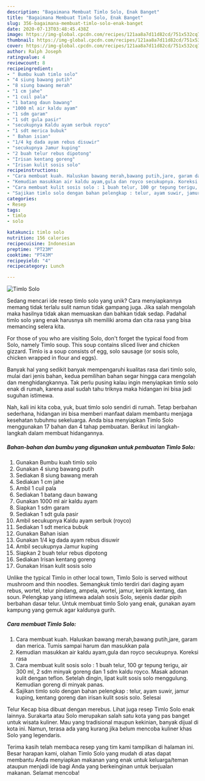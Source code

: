 ```yaml
---
description: "Bagaimana Membuat Timlo Solo, Enak Banget"
title: "Bagaimana Membuat Timlo Solo, Enak Banget"
slug: 356-bagaimana-membuat-timlo-solo-enak-banget
date: 2020-07-13T03:48:45.438Z
image: https://img-global.cpcdn.com/recipes/121aa8a7d11d82cd/751x532cq70/timlo-solo-foto-resep-utama.jpg
thumbnail: https://img-global.cpcdn.com/recipes/121aa8a7d11d82cd/751x532cq70/timlo-solo-foto-resep-utama.jpg
cover: https://img-global.cpcdn.com/recipes/121aa8a7d11d82cd/751x532cq70/timlo-solo-foto-resep-utama.jpg
author: Ralph Joseph
ratingvalue: 4
reviewcount: 8
recipeingredient:
- " Bumbu kuah timlo solo"
- "4 siung bawang putih"
- "8 siung bawang merah"
- "1 cm jahe"
- "1 cuil pala"
- "1 batang daun bawang"
- "1000 ml air kaldu ayam"
- "1 sdm garam"
- "1 sdt gula pasir"
- "secukupnya Kaldu ayam serbuk royco"
- "1 sdt merica bubuk"
- " Bahan isian"
- "1/4 kg dada ayam rebus disuwir"
- "secukupnya Jamur kuping"
- "2 buah telur rebus dipotong"
- "Irisan kentang goreng"
- "Irisan kulit sosis solo"
recipeinstructions:
- "Cara membuat kuah. Haluskan bawang merah,bawang putih,jare, garam dan merica. Tumis sampai harum dan masukkan pala"
- "Kemudian masukkan air kaldu ayam,gula dan royco secukupnya. Koreksi rasa"
- "Cara membuat kulit sosis solo : 1 buah telur, 100 gr tepung terigu, air 300 ml, 2 sdm minyak goreng dan 1 sdm kaldu royco. Masak adonan kulit dengan teflon. Setelah dingin, lipat kulit sosis solo menggulung. Kemudian goreng di minyak panas."
- "Sajikan timlo solo dengan bahan pelengkap : telur, ayam suwir, jamur kuping, kentang goreng dan irisan kulit sosis solo. Selesai"
categories:
- Resep
tags:
- timlo
- solo

katakunci: timlo solo 
nutrition: 156 calories
recipecuisine: Indonesian
preptime: "PT23M"
cooktime: "PT43M"
recipeyield: "4"
recipecategory: Lunch

---
```



![Timlo Solo](https://img-global.cpcdn.com/recipes/121aa8a7d11d82cd/751x532cq70/timlo-solo-foto-resep-utama.jpg)

Sedang mencari ide resep timlo solo yang unik? Cara menyiapkannya memang tidak terlalu sulit namun tidak gampang juga. Jika salah mengolah maka hasilnya tidak akan memuaskan dan bahkan tidak sedap. Padahal timlo solo yang enak harusnya sih memiliki aroma dan cita rasa yang bisa memancing selera kita.

For those of you who are visiting Solo, don&#39;t forget the typical food from Solo, namely Timlo soup. This soup contains sliced ​​liver and chicken gizzard. Timlo is a soup consists of egg, solo sausage (or sosis solo, chicken wrapped in flour and eggs).

Banyak hal yang sedikit banyak mempengaruhi kualitas rasa dari timlo solo, mulai dari jenis bahan, kedua pemilihan bahan segar hingga cara mengolah dan menghidangkannya. Tak perlu pusing kalau ingin menyiapkan timlo solo enak di rumah, karena asal sudah tahu triknya maka hidangan ini bisa jadi suguhan istimewa.


Nah, kali ini kita coba, yuk, buat timlo solo sendiri di rumah. Tetap berbahan sederhana, hidangan ini bisa memberi manfaat dalam membantu menjaga kesehatan tubuhmu sekeluarga. Anda bisa menyiapkan Timlo Solo menggunakan 17 bahan dan 4 tahap pembuatan. Berikut ini langkah-langkah dalam membuat hidangannya.

<!--inarticleads1-->

##### Bahan-bahan dan bumbu yang digunakan untuk pembuatan Timlo Solo:

1. Gunakan  Bumbu kuah timlo solo
1. Gunakan 4 siung bawang putih
1. Sediakan 8 siung bawang merah
1. Sediakan 1 cm jahe
1. Ambil 1 cuil pala
1. Sediakan 1 batang daun bawang
1. Gunakan 1000 ml air kaldu ayam
1. Siapkan 1 sdm garam
1. Sediakan 1 sdt gula pasir
1. Ambil secukupnya Kaldu ayam serbuk (royco)
1. Sediakan 1 sdt merica bubuk
1. Gunakan  Bahan isian
1. Gunakan 1/4 kg dada ayam rebus disuwir
1. Ambil secukupnya Jamur kuping
1. Siapkan 2 buah telur rebus dipotong
1. Sediakan Irisan kentang goreng
1. Gunakan Irisan kulit sosis solo


Unlike the typical Timlo in other local town, Timlo Solo is served without mushroom and thin noodles. Semangkuk timlo terdiri dari daging ayam rebus, wortel, telur pindang, ampela, wortel, jamur, keripik kentang, dan soun. Pelengkap yang istimewa adalah sosis Solo, sejenis dadar pipih berbahan dasar telur. Untuk membuat timlo Solo yang enak, gunakan ayam kampung yang gemuk agar kaldunya gurih. 

<!--inarticleads2-->

##### Cara membuat Timlo Solo:

1. Cara membuat kuah. Haluskan bawang merah,bawang putih,jare, garam dan merica. Tumis sampai harum dan masukkan pala
1. Kemudian masukkan air kaldu ayam,gula dan royco secukupnya. Koreksi rasa
1. Cara membuat kulit sosis solo : 1 buah telur, 100 gr tepung terigu, air 300 ml, 2 sdm minyak goreng dan 1 sdm kaldu royco. Masak adonan kulit dengan teflon. Setelah dingin, lipat kulit sosis solo menggulung. Kemudian goreng di minyak panas.
1. Sajikan timlo solo dengan bahan pelengkap : telur, ayam suwir, jamur kuping, kentang goreng dan irisan kulit sosis solo. Selesai


Telur Kecap bisa dibuat dengan merebus. Lihat juga resep Timlo Solo enak lainnya. Surakarta atau Solo merupakan salah satu kota yang pas banget untuk wisata kuliner. Mau yang tradisional maupun kekinian, banyak dijual di kota ini. Namun, terasa ada yang kurang jika belum mencoba kuliner khas Solo yang legendaris. 

Terima kasih telah membaca resep yang tim kami tampilkan di halaman ini. Besar harapan kami, olahan Timlo Solo yang mudah di atas dapat membantu Anda menyiapkan makanan yang enak untuk keluarga/teman ataupun menjadi ide bagi Anda yang berkeinginan untuk berjualan makanan. Selamat mencoba!
